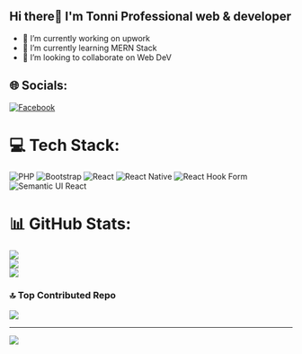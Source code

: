 ## Hi there👋 I'm Tonni Professional web & developer


- 🔭 I’m currently working on upwork
- 🌱 I’m currently learning MERN Stack
- 👯 I’m looking to collaborate on Web DeV


## 🌐 Socials:
[![Facebook](https://img.shields.io/badge/Facebook-%231877F2.svg?logo=Facebook&logoColor=white)](https://facebook.com/jferdousy) 

# 💻 Tech Stack:
![PHP](https://img.shields.io/badge/php-%23777BB4.svg?style=for-the-badge&logo=php&logoColor=white) ![Bootstrap](https://img.shields.io/badge/bootstrap-%238511FA.svg?style=for-the-badge&logo=bootstrap&logoColor=white) ![React](https://img.shields.io/badge/react-%2320232a.svg?style=for-the-badge&logo=react&logoColor=%2361DAFB) ![React Native](https://img.shields.io/badge/react_native-%2320232a.svg?style=for-the-badge&logo=react&logoColor=%2361DAFB) ![React Hook Form](https://img.shields.io/badge/React%20Hook%20Form-%23EC5990.svg?style=for-the-badge&logo=reacthookform&logoColor=white) ![Semantic UI React](https://img.shields.io/badge/Semantic%20UI%20React-%2335BDB2.svg?style=for-the-badge&logo=SemanticUIReact&logoColor=white)
# 📊 GitHub Stats:
![](https://github-readme-stats.vercel.app/api?username=tannijannat&theme=dark&hide_border=false&include_all_commits=false&count_private=false)<br/>
![](https://github-readme-streak-stats.herokuapp.com/?user=tannijannat&theme=dark&hide_border=false)<br/>
![](https://github-readme-stats.vercel.app/api/top-langs/?username=tannijannat&theme=dark&hide_border=false&include_all_commits=false&count_private=false&layout=compact)

### 🔝 Top Contributed Repo
![](https://github-contributor-stats.vercel.app/api?username=tannijannat&limit=5&theme=dark&combine_all_yearly_contributions=true)

---
[![](https://visitcount.itsvg.in/api?id=tannijannat&icon=0&color=0)](https://visitcount.itsvg.in)

<!-- Proudly created with GPRM ( https://gprm.itsvg.in ) -->

